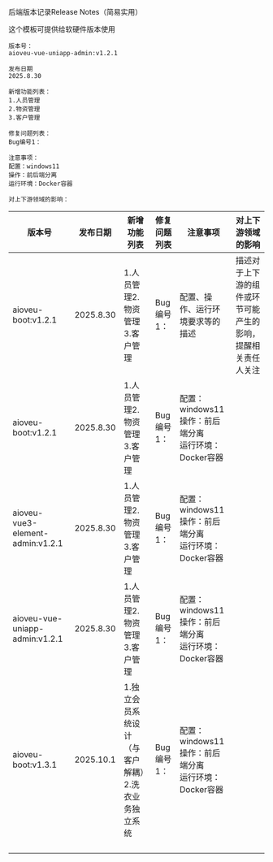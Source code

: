 后端版本记录Release Notes（简易实用）

这个模板可提供给软硬件版本使用

```
版本号：
aioveu-vue-uniapp-admin:v1.2.1

发布日期
2025.8.30

新增功能列表：
1.人员管理
2.物资管理
3.客户管理

修复问题列表：
Bug编号1：

注意事项：
配置：windows11
操作：前后端分离
运行环境：Docker容器

对上下游领域的影响：
```

| 版本号                           | 发布日期  | 新增功能列表                                       | 修复问题列表 | 注意事项                                                     | 对上下游领域的影响                                           |
| -------------------------------- | --------- | -------------------------------------------------- | ------------ | ------------------------------------------------------------ | ------------------------------------------------------------ |
| aioveu-boot:v1.2.1               | 2025.8.30 | 1.人员管理2.物资管理3.客户管理                     | Bug编号1：   | 配置、操作、运行环境要求等的描述                             | 描述对于上下游的组件或环节可能产生的影响，提醒相关责任人关注 |
| aioveu-boot:v1.2.1               | 2025.8.30 | 1.人员管理2.物资管理3.客户管理                     | Bug编号1：   | 配置：windows11<br/>操作：前后端分离<br/>运行环境：Docker容器 |                                                              |
| aioveu-vue3-element-admin:v1.2.1 | 2025.8.30 | 1.人员管理2.物资管理3.客户管理                     | Bug编号1：   | 配置：windows11<br/>操作：前后端分离<br/>运行环境：Docker容器 |                                                              |
| aioveu-vue-uniapp-admin:v1.2.1   | 2025.8.30 | 1.人员管理2.物资管理3.客户管理                     | Bug编号1：   | 配置：windows11<br/>操作：前后端分离<br/>运行环境：Docker容器 |                                                              |
| aioveu-boot:v1.3.1               | 2025.10.1 | 1.独立会员系统设计（与客户解耦）2.洗衣业务独立系统 | Bug编号1：   | 配置：windows11<br/>操作：前后端分离<br/>运行环境：Docker容器 |                                                              |
|                                  |           |                                                    |              |                                                              |                                                              |
|                                  |           |                                                    |              |                                                              |                                                              |
|                                  |           |                                                    |              |                                                              |                                                              |
|                                  |           |                                                    |              |                                                              |                                                              |
